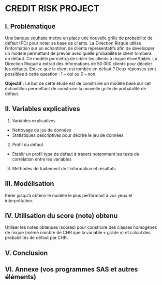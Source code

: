# CREDIT RISK PROJECT

## I. Problématique
Une banque souhaite mettre en place une nouvelle grille de probabilité de défaut (PD) pour noter sa base de
clients. La Direction Risque utilise l’information sur un échantillon de clients représentatifs afin de développer
un modèle permettant de prévoir avec quelle probabilité le client tombera en défaut.
Ce modèle permettra de cibler les clients à risque élevé/faible. La Direction Risque a extrait des informations de
50 000 clients pour déceler les défauts. Est-ce que le client est tombée en défaut ? Deux réponses sont
possibles à cette question : 1 – oui ou 0 – non.

**Objectif** : Le but de cette étude est de construire un modèle basé sur cet échantillon permettant de construire la nouvelle grille de probabilité de défaut.

## II. Variables explicatives
1. Variables explicatives
- Nettoyage du jeu de données
- Statistiques descriptives pour décrire le jeu de données
2. Profil du défaut
- Etablir un profil type de défaut à travers notamment les tests de corrélation entre les
variables
3. Méthodes de traitement de l’information et résultats
## III. Modélisation
Itérer jusqu’à obtenir le modèle le plus performant à vos yeux et interprétation.
## IV. Utilisation du score (note) obtenu
Utiliser les notes obtenues (scores) pour construire des classes homogènes de risque (même nombre de CHR
que la variable « grade ») et calcul des probabilités de défaut par CHR.
## V. Conclusion
## VI. Annexe (vos programmes SAS et autres éléments)
